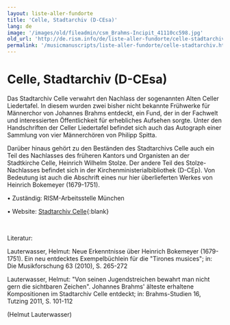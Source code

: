 ```yaml
---
layout: liste-aller-fundorte
title: 'Celle, Stadtarchiv (D-CEsa)'
lang: de
image: '/images/old/fileadmin/csm_Brahms-Incipit_41110cc598.jpg'
old_url: 'http://de.rism.info/de/liste-aller-fundorte/celle-stadtarchiv.html'
permalink: '/musicmanuscripts/liste-aller-fundorte/celle-stadtarchiv.html'
---
```



# Celle, Stadtarchiv (D-CEsa)


Das Stadtarchiv Celle verwahrt den Nachlass der sogenannten Alten Celler Liedertafel. In diesem wurden zwei bisher nicht bekannte Frühwerke für Männerchor von Johannes Brahms entdeckt, ein Fund, der in der Fachwelt und interessierten Öffentlichkeit für erhebliches Aufsehen sorgte. Unter den Handschriften der Celler Liedertafel befindet sich auch das Autograph einer Sammlung von vier Männerchören von Philipp Spitta.

Darüber hinaus gehört zu den Beständen des Stadtarchivs Celle auch ein Teil des Nachlasses des früheren Kantors und Organisten an der Stadtkirche Celle, Heinrich Wilhelm Stolze. Der andere Teil des Stolze-Nachlasses befindet sich in der Kirchenministerialbibliothek (D-CEp). Von Bedeutung ist auch die Abschrift eines nur hier überlieferten Werkes von Heinrich Bokemeyer (1679-1751).

• Zuständig: RISM-Arbeitsstelle München

• Website: [Stadtarchiv Celle](http://www.stadtarchiv-celle.findbuch.net/php/main.php?ar_id=3262 "Opens external link in new window"){:blank}

&nbsp;

Literatur:

Lauterwasser, Helmut: Neue Erkenntnisse über Heinrich Bokemeyer (1679-1751). Ein neu entdecktes Exempelbüchlein für die "Tirones musices"; in: Die Musikforschung 63 (2010), S. 265-272

Lauterwasser, Helmut: "Von seinen Jugendstreichen bewahrt man nicht gern die sichtbaren Zeichen". Johannes Brahms' älteste erhaltene Kompositionen im Stadtarchiv Celle entdeckt; in: Brahms-Studien 16, Tutzing 2011, S. 101-112

(Helmut Lauterwasser)

